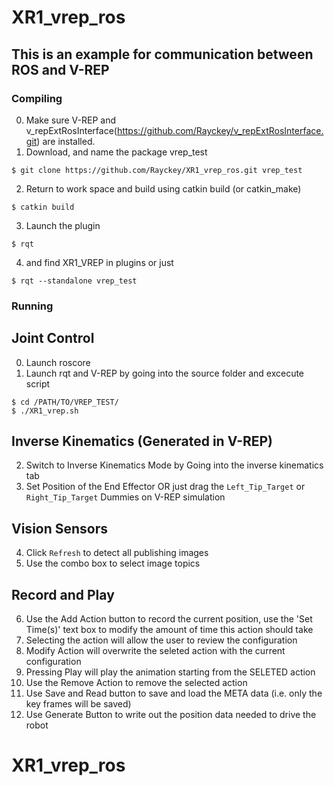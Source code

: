 # XR1_vrep_ros

## This is an example for communication between ROS and V-REP

### Compiling

0. Make sure V-REP and v_repExtRosInterface(https://github.com/Rayckey/v_repExtRosInterface.git) are installed.
1. Download, and name the package vrep_test
```
$ git clone https://github.com/Rayckey/XR1_vrep_ros.git vrep_test
```
2. Return to work space and build using catkin build (or catkin_make)
```
$ catkin build
```
3. Launch the plugin
```
$ rqt
```
4. and find XR1_VREP in plugins or just
```
$ rqt --standalone vrep_test
```


### Running

## Joint Control
0. Launch roscore
1. Launch rqt and V-REP by going into the source folder and excecute script
```
$ cd /PATH/TO/VREP_TEST/
$ ./XR1_vrep.sh
```

## Inverse Kinematics (Generated in V-REP)
2. Switch to Inverse Kinematics Mode by Going into the inverse kinematics tab
3. Set Position of the End Effector OR just drag the `Left_Tip_Target` or `Right_Tip_Target` Dummies on V-REP simulation

## Vision Sensors
4. Click `Refresh` to detect all publishing images
5. Use the combo box to select image topics

## Record and Play
6. Use the Add Action button to record the current position, use the 'Set Time(s)' text box to modify the amount of time this action should take
7. Selecting the action will allow the user to review the configuration
8. Modify Action will overwrite the seleted action with the current configuration
9. Pressing Play will play the animation starting from the SELETED action
10. Use the Remove Action to remove the selected action
11. Use Save and Read button to save and load the META data (i.e. only the key frames will be saved)
12. Use Generate Button to write out the position data needed to drive the robot
 

# XR1_vrep_ros


